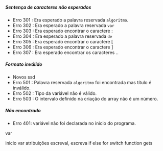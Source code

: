 ##### Sentença de caracteres não esperados

* Erro 301 : Era esperado a palavra reservada ``algoritmo``.
* Erro 302 : Era esperado a palavra reservada ``var``
* Erro 303 : Era esperado encontrar o caractere :
* Erro 304 : Era esperado a palavra reservada ``de``
* Erro 305 : Era esperado encontrar o caractere [
* Erro 306 : Era esperado encontrar o caractere ]
* Erro 307 : Era esperado encontrar os caracteres ..

##### Formato inválido

* Novos ssd
* Erro 501 : Palavra reservada ``algoritmo`` foi encontrada mas título é inválido.
* Erro 502 : Tipo da variável não é válido.
* Erro 503 : O intervalo definido na criação do array não é um número.

##### Não encontrado

* Erro 401: variável não foi declarada no inicio do programa.

var

inicio
  var atribuições
  escreval, escreva
  if
  else
  for
  switch
  function
  gets
